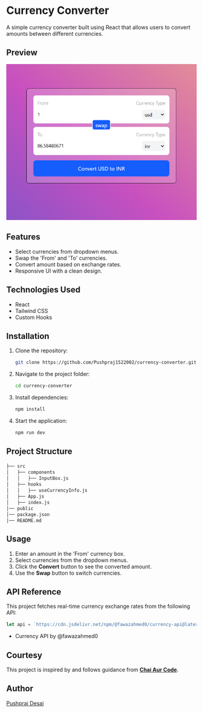 # Currency Converter

A simple currency converter built using React that allows users to convert amounts between different currencies.

## Preview
![](image.png)

## Features
- Select currencies from dropdown menus.
- Swap the 'From' and 'To' currencies.
- Convert amount based on exchange rates.
- Responsive UI with a clean design.

## Technologies Used
- React
- Tailwind CSS
- Custom Hooks

## Installation
1. Clone the repository:
   ```sh
   git clone https://github.com/Pushpraj1522002/currency-converter.git
   ```
2. Navigate to the project folder:
   ```sh
   cd currency-converter
   ```
3. Install dependencies:
   ```sh
   npm install
   ```
4. Start the application:
   ```sh
   npm run dev
   ```

## Project Structure
```
├── src
│   ├── components
│   │   ├── InputBox.js
│   ├── hooks
│   │   ├── useCurrencyInfo.js
│   ├── App.js
│   ├── index.js
│── public
│── package.json
│── README.md
```

## Usage
1. Enter an amount in the 'From' currency box.
2. Select currencies from the dropdown menus.
3. Click the **Convert** button to see the converted amount.
4. Use the **Swap** button to switch currencies.

## API Reference
This project fetches real-time currency exchange rates from the following API:
```javascript
let api = `https://cdn.jsdelivr.net/npm/@fawazahmed0/currency-api@latest/v1/currencies/${currency}.json`
```
- Currency API by @fawazahmed0

## Courtesy
This project is inspired by and follows guidance from **[Chai Aur Code](http://www.youtube.com/@chaiaurcode)**.

## Author
[Pushpraj Desai](https://github.com/Pushpraj1522002)

